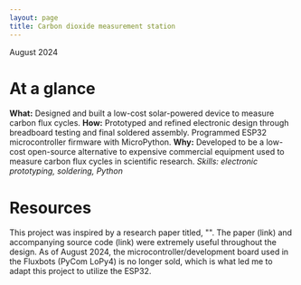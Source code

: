 ```yaml
---
layout: page
title: Carbon dioxide measurement station
---
```

August 2024

# At a glance
**What:** Designed and built a low-cost solar-powered device to measure carbon flux cycles.
**How:** Prototyped and refined electronic design through breadboard testing and final soldered assembly. Programmed ESP32 microcontroller firmware with MicroPython.
**Why:** Developed to be a low-cost open-source alternative to expensive commercial equipment used to measure carbon flux cycles in scientific research.
*Skills: electronic prototyping, soldering, Python*

# Resources
This project was inspired by a research paper titled, "". The paper (link) and accompanying source code (link) were extremely useful throughout the design. As of August 2024, the microcontroller/development board used in the Fluxbots (PyCom LoPy4) is no longer sold, which is what led me to adapt this project to utilize the ESP32.